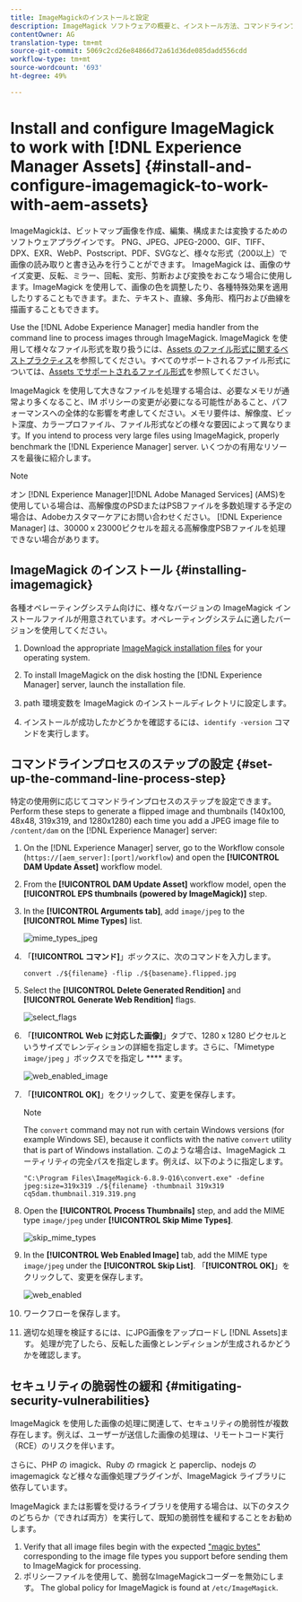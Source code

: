 ```yaml
---
title: ImageMagickのインストールと設定
description: ImageMagick ソフトウェアの概要と、インストール方法、コマンドラインプロセスのステップの設定方法、ImageMagick を使用して画像の編集、組み立て、サムネール生成をおこなう方法を学習します。
contentOwner: AG
translation-type: tm+mt
source-git-commit: 5069c2cd26e84866d72a61d36de085dadd556cdd
workflow-type: tm+mt
source-wordcount: '693'
ht-degree: 49%

---
```



# Install and configure ImageMagick to work with [!DNL Experience Manager Assets] {#install-and-configure-imagemagick-to-work-with-aem-assets}

ImageMagickは、ビットマップ画像を作成、編集、構成または変換するためのソフトウェアプラグインです。 PNG、JPEG、JPEG-2000、GIF、TIFF、DPX、EXR、WebP、Postscript、PDF、SVGなど、様々な形式（200以上）で画像の読み取りと書き込みを行うことができます。 ImageMagick は、画像のサイズ変更、反転、ミラー、回転、変形、剪断および変換をおこなう場合に使用します。ImageMagick を使用して、画像の色を調整したり、各種特殊効果を適用したりすることもできます。また、テキスト、直線、多角形、楕円および曲線を描画することもできます。

Use the [!DNL Adobe Experience Manager] media handler from the command line to process images through ImageMagick. ImageMagick を使用して様々なファイル形式を取り扱うには、[Assets のファイル形式に関するベストプラクティス](/help/assets/assets-file-format-best-practices.md)を参照してください。すべてのサポートされるファイル形式については、[Assets でサポートされるファイル形式](/help/assets/assets-formats.md)を参照してください。

ImageMagick を使用して大きなファイルを処理する場合は、必要なメモリが通常より多くなること、IM ポリシーの変更が必要になる可能性があること、パフォーマンスへの全体的な影響を考慮してください。メモリ要件は、解像度、ビット深度、カラープロファイル、ファイル形式などの様々な要因によって異なります。If you intend to process very large files using ImageMagick, properly benchmark the [!DNL Experience Manager] server. いくつかの有用なリソースを最後に紹介します。

>[!NOTE]
>
>オン [!DNL Experience Manager][!DNL Adobe Managed Services] (AMS)を使用している場合は、高解像度のPSDまたはPSBファイルを多数処理する予定の場合は、Adobeカスタマーケアにお問い合わせください。 [!DNL Experience Manager] は、30000 x 23000ピクセルを超える高解像度PSBファイルを処理できない場合があります。

## ImageMagick のインストール {#installing-imagemagick}

各種オペレーティングシステム向けに、様々なバージョンの ImageMagick インストールファイルが用意されています。オペレーティングシステムに適したバージョンを使用してください。

1. Download the appropriate [ImageMagick installation files](https://www.imagemagick.org/script/download.php) for your operating system.
1. To install ImageMagick on the disk hosting the [!DNL Experience Manager] server, launch the installation file.

1. path 環境変数を ImageMagick のインストールディレクトリに設定します。
1. インストールが成功したかどうかを確認するには、`identify -version` コマンドを実行します。

## コマンドラインプロセスのステップの設定 {#set-up-the-command-line-process-step}

特定の使用例に応じてコマンドラインプロセスのステップを設定できます。Perform these steps to generate a flipped image and thumbnails (140x100, 48x48, 319x319, and 1280x1280) each time you add a JPEG image file to `/content/dam` on the [!DNL Experience Manager] server:

1. On the [!DNL Experience Manager] server, go to the Workflow console (`https://[aem_server]:[port]/workflow`) and open the **[!UICONTROL DAM Update Asset]** workflow model.
1. From the **[!UICONTROL DAM Update Asset]** workflow model, open the **[!UICONTROL EPS thumbnails (powered by ImageMagick)]** step.
1. In the **[!UICONTROL Arguments tab]**, add `image/jpeg` to the **[!UICONTROL Mime Types]** list.

   ![mime_types_jpeg](assets/mime_types_jpeg.png)

1. 「**[!UICONTROL コマンド]**」ボックスに、次のコマンドを入力します。

   `convert ./${filename} -flip ./${basename}.flipped.jpg`

1. Select the **[!UICONTROL Delete Generated Rendition]** and **[!UICONTROL Generate Web Rendition]** flags.

   ![select_flags](assets/select_flags.png)

1. 「**[!UICONTROL Web に対応した画像]**」タブで、1280 x 1280 ピクセルというサイズでレンディションの詳細を指定します。さらに、「Mimetype `image/jpeg` 」ボックスでを指定し **** ます。

   ![web_enabled_image](assets/web_enabled_image.png)

1. 「**[!UICONTROL OK]**」をクリックして、変更を保存します。

   >[!NOTE]
   >
   >The `convert` command may not run with certain Windows versions (for example Windows SE), because it conflicts with the native `convert` utility that is part of Windows installation. このような場合は、ImageMagick ユーティリティの完全パスを指定します。例えば、以下のように指定します。
   >
   >
   >`"C:\Program Files\ImageMagick-6.8.9-Q16\convert.exe" -define jpeg:size=319x319 ./${filename} -thumbnail 319x319 cq5dam.thumbnail.319.319.png`

1. Open the **[!UICONTROL Process Thumbnails]** step, and add the MIME type `image/jpeg` under **[!UICONTROL Skip Mime Types]**.

   ![skip_mime_types](assets/skip_mime_types.png)

1. In the **[!UICONTROL Web Enabled Image]** tab, add the MIME type `image/jpeg` under the **[!UICONTROL Skip List]**. 「**[!UICONTROL OK]**」をクリックして、変更を保存します。

   ![web_enabled](assets/web_enabled.png)

1. ワークフローを保存します。

1. 適切な処理を検証するには、にJPG画像をアップロードし [!DNL Assets]ます。 処理が完了したら、反転した画像とレンディションが生成されるかどうかを確認します。

## セキュリティの脆弱性の緩和 {#mitigating-security-vulnerabilities}

ImageMagick を使用した画像の処理に関連して、セキュリティの脆弱性が複数存在します。例えば、ユーザーが送信した画像の処理は、リモートコード実行（RCE）のリスクを伴います。

さらに、PHP の imagick、Ruby の rmagick と paperclip、nodejs の imagemagick など様々な画像処理プラグインが、ImageMagick ライブラリに依存しています。

ImageMagick または影響を受けるライブラリを使用する場合は、以下のタスクのどちらか（できれば両方）を実行して、既知の脆弱性を緩和することをお勧めします。

1. Verify that all image files begin with the expected [&quot;magic bytes&quot;](https://en.wikipedia.org/wiki/List_of_file_signatures) corresponding to the image file types you support before sending them to ImageMagick for processing.
1. ポリシーファイルを使用して、脆弱なImageMagickコーダーを無効にします。 The global policy for ImageMagick is found at `/etc/ImageMagick`.
